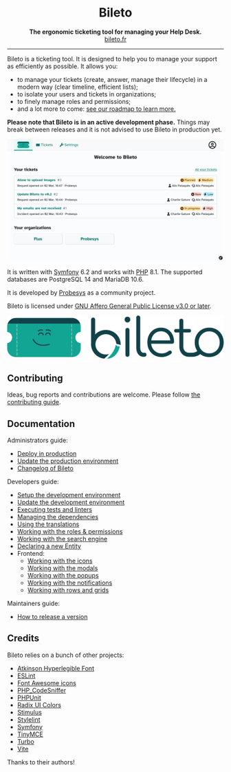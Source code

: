 <h1 align="center">Bileto</h1>

<p align="center">
    <strong>The ergonomic ticketing tool for managing your Help Desk.</strong><br>
    <a href="https://bileto.fr">bileto.fr</a>
</p>

---

Bileto is a ticketing tool.
It is designed to help you to manage your support as efficiently as possible.
It allows you:

- to manage your tickets (create, answer, manage their lifecycle) in a modern way (clear timeline, efficient lists);
- to isolate your users and tickets in organizations;
- to finely manage roles and permissions;
- and a lot more to come: [see our roadmap to learn more.](/ROADMAP.md)

**Please note that Bileto is in an active development phase.**
Things may break between releases and it is not advised to use Bileto in production yet.

![Screenshot of the home page of Bileto showing 3 opened tickets and 2 organizations](public/screenshot.png)

It is written with [Symfony](https://symfony.com/) 6.2 and works with [PHP](https://www.php.net/) 8.1.
The supported databases are PostgreSQL 14 and MariaDB 10.6.

It is developed by [Probesys](https://probesys.com) as a community project.

Bileto is licensed under [GNU Affero General Public License v3.0 or later](LICENSE.txt).

<p align="center">
    <img alt="Bileto logo" src="public/logo.svg" />
</p>

## Contributing

Ideas, bug reports and contributions are welcome. Please follow [the contributing guide](CONTRIBUTING.md).

## Documentation

Administrators guide:

- [Deploy in production](/docs/administrators/deploy.md)
- [Update the production environment](/docs/administrators/update.md)
- [Changelog of Bileto](/CHANGELOG.md)

Developers guide:

- [Setup the development environment](/docs/developers/setup.md)
- [Update the development environment](/docs/developers/update.md)
- [Executing tests and linters](/docs/developers/tests.md)
- [Managing the dependencies](/docs/developers/dependencies.md)
- [Using the translations](/docs/developers/translations.md)
- [Working with the roles & permissions](/docs/developers/roles.md)
- [Working with the search engine](/docs/developers/search-engine.md)
- [Declaring a new Entity](/docs/developers/entity.md)
- Frontend:
    - [Working with the icons](/docs/developers/icons.md)
    - [Working with the modals](/docs/developers/modals.md)
    - [Working with the popups](/docs/developers/popups.md)
    - [Working with the notifications](/docs/developers/notifications.md)
    - [Working with rows and grids](/docs/developers/rows-and-grids.md)

Maintainers guide:

- [How to release a version](/docs/maintainers/release.md)

## Credits

Bileto relies on a bunch of other projects:

- [Atkinson Hyperlegible Font](https://brailleinstitute.org/freefont)
- [ESLint](https://eslint.org/)
- [Font Awesome icons](https://fontawesome.com)
- [PHP\_CodeSniffer](https://github.com/squizlabs/PHP_CodeSniffer)
- [PHPUnit](https://phpunit.de/)
- [Radix UI Colors](https://www.radix-ui.com/colors)
- [Stimulus](https://stimulus.hotwired.dev/)
- [Stylelint](https://stylelint.io/)
- [Symfony](https://symfony.com/)
- [TinyMCE](https://www.tiny.cloud/tinymce/)
- [Turbo](https://turbo.hotwired.dev/)
- [Vite](https://vitejs.dev/)

Thanks to their authors!

